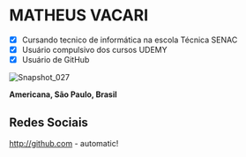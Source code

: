 
# MATHEUS VACARI   

- [x] Cursando tecnico de informática na escola Técnica SENAC
- [x] Usuário compulsivo dos cursos UDEMY
- [x] Usuário de GitHub

![Snapshot_027](https://user-images.githubusercontent.com/42096349/61918618-5a4c1900-af28-11e9-8108-c9ed20cba25a.jpg)

__Americana, São Paulo, Brasil__

## Redes Sociais

http://github.com - automatic!






